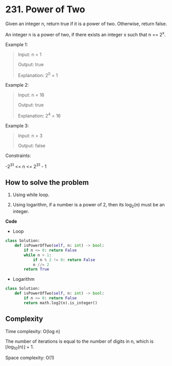 # 231. Power of Two
<Badge type="tip" text="Easy" />[<Badge type="info" text="LeetCode" />](https://leetcode.com/problems/power-of-two/ "Let's go to leetcode")

Given an integer n, return true if it is a power of two. Otherwise, return false.

An integer n is a power of two, if there exists an integer x such that n == 2<sup>x</sup>.

Example 1:
> Input: n = 1
>
> Output: true
>
> Explanation: 2<sup>0</sup> = 1

Example 2:
> Input: n = 16
>
> Output: true
>
> Explanation: 2<sup>4</sup> = 16

Example 3:
> Input: n = 3
>
> Output: false
 
Constraints:

-2<sup>31</sup> <= n <= 2<sup>31</sup> - 1

## How to solve the problem

1. Using while loop.

2. Using logarithm, if a number is a power of 2, then its log<sub>2</sub>(n) must be an integer. 

**Code**

- Loop

```Python
class Solution:
    def isPowerOfTwo(self, n: int) -> bool:
        if n <= 0: return False
        while n > 1:
            if n % 2 != 0: return False
            n //= 2
        return True
```

- Logarithm

```Python
class Solution:
    def isPowerOfTwo(self, n: int) -> bool:
        if n <= 0: return False
        return math.log2(n).is_integer()
```

## Complexity

Time complexity: O(log n)

The number of iterations is equal to the number of digits in n, which is ⌊log<sub>10</sub>(n)⌋ + 1.

Space complexity: O(1)
